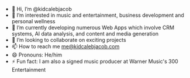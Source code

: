 - 👋 Hi, I’m @kidcalebjacob
- 👀 I’m interested in music and entertainment, business development and personal wellness
- 🌱 I’m currently developing numerous Web Apps which involve CRM systems, AI data analysis, and content and media generation
- 💞️ I’m looking to collaborate on exciting projects
- 📫 How to reach me me@kidcalebjacob.com
- 😄 Pronouns: He/him
- ⚡ Fun fact: I am also a signed music producer at Warner Music's 300 Entertainment

<!---
kidcalebjacob/kidcalebjacob is a ✨ special ✨ repository because its `README.md` (this file) appears on your GitHub profile.
You can click the Preview link to take a look at your changes.
--->
